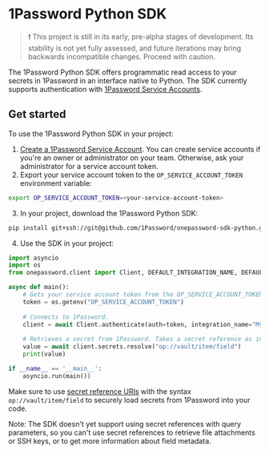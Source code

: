 # 1Password Python SDK

> ❗ This project is still in its early, pre-alpha stages of development. Its stability is not yet fully assessed, and future iterations may bring backwards incompatible changes. Proceed with caution.

The 1Password Python SDK offers programmatic read access to your secrets in 1Password in an interface native to Python. The SDK currently supports authentication with [1Password Service Accounts](https://developer.1password.com/docs/service-accounts/).

## Get started

To use the 1Password Python SDK in your project:

1. [Create a 1Password Service Account](https://developer.1password.com/docs/service-accounts/get-started/#create-a-service-account). You can create service accounts if you're an owner or administrator on your team. Otherwise, ask your administrator for a service account token.
2. Export your service account token to the `OP_SERVICE_ACCOUNT_TOKEN` environment variable:

```bash
export OP_SERVICE_ACCOUNT_TOKEN=<your-service-account-token>
```

3. In your project, download the 1Password Python SDK:

```bash
pip install git+ssh://git@github.com/1Password/onepassword-sdk-python.git
```

4. Use the SDK in your project:

```python
import asyncio
import os
from onepassword.client import Client, DEFAULT_INTEGRATION_NAME, DEFAULT_INTEGRATION_VERSION

async def main():
    # Gets your service account token from the OP_SERVICE_ACCOUNT_TOKEN environment variable.
    token = os.getenv("OP_SERVICE_ACCOUNT_TOKEN")
    
    # Connects to 1Password.
    client = await Client.authenticate(auth=token, integration_name="My 1Password Integration", integration_version="v1.0.0")
   
    # Retrieves a secret from 1Password. Takes a secret reference as input and returns the secret to which it points.
    value = await client.secrets.resolve("op://vault/item/field")
    print(value)

if __name__ == '__main__':
    asyncio.run(main())

```

Make sure to use [secret reference URIs](https://developer.1password.com/docs/cli/secret-references/) with the syntax `op://vault/item/field` to securely load secrets from 1Password into your code.

Note: The SDK doesn't yet support using secret references with query parameters, so you can't use secret references to retrieve file attachments or SSH keys, or to get more information about field metadata.